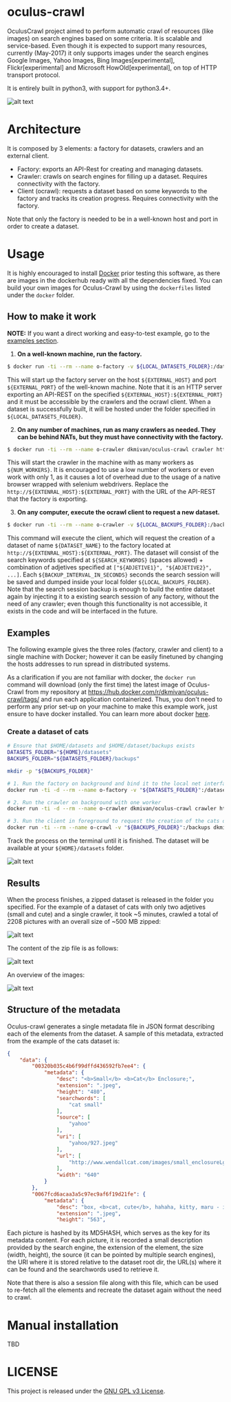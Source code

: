 # oculus-crawl
OculusCrawl project aimed to perform automatic crawl of resources (like images) on search engines based on some criteria. It is scalable and service-based. Even though it is expected to support many resources, currently (May-2017) it only supports images under the search engines Google Images, Yahoo Images, Bing Images[experimental], Flickr[experimental] and Microsoft HowOld[experimental], on top of HTTP transport protocol.

It is entirely built in python3, with support for python3.4+. 

![alt text][logo]

[logo]: https://github.com/ipazc/oculus-crawl/blob/master/oculus-crawl.jpeg "Oculus Crawl tool."

# Architecture

It is composed by 3 elements: a factory for datasets, crawlers and an external client.

 * Factory: exports an API-Rest for creating and managing datasets.
 * Crawler: crawls on search engines for filling up a dataset. Requires connectivity with the factory.
 * Client (ocrawl): requests a dataset based on some keywords to the factory and tracks its creation progress. Requires connectivity with the factory.

Note that only the factory is needed to be in a well-known host and port in order to create a dataset.

# Usage

It is highly encouraged to install [Docker](https://www.docker.com/) prior testing this software, as there are images in the dockerhub ready with all the dependencies fixed. You can build your own images for Oculus-Crawl by using the `dockerfiles` listed under the `docker` folder.

## How to make it work

**NOTE:** If you want a direct working and easy-to-test example, go to the [examples section](#examples).

1. **On a well-known machine, run the factory.**

```bash
$ docker run -ti --rm --name o-factory -v ${LOCAL_DATASETS_FOLDER}:/datasets -p ${EXTENRAL_HOST}:${EXTERNAL_PORT}:24005 dkmivan/oculus-crawl factory 0.0.0.0 -d /datasets/
```
This will start up the factory server on the host `${EXTERNAL_HOST}` and port `${EXTERNAL_PORT}` of the well-known machine. Note that it is an HTTP server exporting an API-REST on the specified `${EXTERNAL_HOST}:${EXTERNAL_PORT}` and it must be accessible by the crawlers and the ocrawl client. 
When a dataset is successfully built, it will be hosted under the folder specified in `${LOCAL_DATASETS_FOLDER}`. 


2. **On any number of machines, run as many crawlers as needed. They can be behind NATs, but they must have connectivity with the factory.**

```bash
$ docker run -ti --rm --name o-crawler dkmivan/oculus-crawl crawler http://${EXTENRAL_HOST}:${EXTERNAL_PORT} -w ${NUM_WORKERS}
```

This will start the crawler in the machine with as many workers as `${NUM_WORKERS}`. It is encouraged to use a low number of workers or even work with only 1, as it causes a lot of overhead due to the usage of a native browser wrapped with selenium webdrivers. Replace the `http://${EXTENRAL_HOST}:${EXTERNAL_PORT}` with the URL of the API-REST that the factory is exporting.


3. **On any computer, execute the ocrawl client to request a new dataset.**

```bash
$ docker run -ti --rm --name o-crawler -v ${LOCAL_BACKUPS_FOLDER}:/backups dkmivan/oculus-crawl ocrawl http://${EXTENRAL_HOST}:${EXTERNAL_PORT} -n ${DATASET_NAME} -s '${SEARCH_KEYWORDS}:["${ADJETIVE1}", "${ADJETIVE2}", ...]' -s '${SEARCH_KEYWORDS2}:[...]' -b /backups/ -t ${BACKUP_INTERVAL_IN_SECONDS} '
```

This command will execute the client, which will request the creation of a dataset of name `${DATASET_NAME}` to the factory located at `http://${EXTENRAL_HOST}:${EXTERNAL_PORT}`. The dataset will consist of the search keywords specified at `${SEARCH_KEYWORDS}` (spaces allowed) + combination of adjetives specified at `["${ADJETIVE1}", "${ADJETIVE2}", ...]`. Each `${BACKUP_INTERVAL_IN_SECONDS}` seconds the search session will be saved and dumped inside your local folder `${LOCAL_BACKUPS_FOLDER}`. Note that the search session backup is enough to build the entire dataset again by injecting it to a existing search session of any factory, without the need of any crawler; even though this functionality is not accessible, it exists in the code and will be interfaced in the future.

## Examples

The following example gives the three roles (factory, crawler and client) to a single machine with Docker; however it can be easily finetuned by changing the hosts addresses to run spread in distributed systems. 

As a clarification if you are not familiar with docker, the `docker run` command will download (only the first time) the latest image of Oculus-Crawl from my repository at https://hub.docker.com/r/dkmivan/oculus-crawl/tags/ and run each application containerized. Thus, you don't need to perform any prior set-up on your machine to make this example work, just ensure to have docker installed. You can learn more about docker [here](https://docs.docker.com/get-started/).

### Create a dataset of cats 

```bash
# Ensure that $HOME/datasets and $HOME/dataset/backups exists
DATASETS_FOLDER="${HOME}/datasets"
BACKUPS_FOLDER="${DATASETS_FOLDER}/backups"

mkdir -p "${BACKUPS_FOLDER}"

# 1. Run the factory on background and bind it to the local net interface from docker (172.17.0.1:24005).
docker run -ti -d --rm --name o-factory -v "${DATASETS_FOLDER}":/datasets -p 172.17.0.1:24005:24005 dkmivan/oculus-crawl factory 0.0.0.0 -d /datasets/

# 2. Run the crawler on background with one worker
docker run -ti -d --rm --name o-crawler dkmivan/oculus-crawl crawler http://172.17.0.1:24005 -w 1

# 3. Run the client in foreground to request the creation of the cats dataset and track its creation progress.
docker run -ti --rm --name o-crawl -v "${BACKUPS_FOLDER}":/backups dkmivan/oculus-crawl ocrawl http://172.17.0.1:24005 -n "cats_dataset_example" -s 'cat:["small", "cute"]' -b /backups/ -t 1
```

Track the process on the terminal until it is finished. The dataset will be available at your `${HOME}/datasets` folder.

![alt text][terminal result]

[terminal result]: https://github.com/ipazc/oculus-crawl/blob/master/ocrawl-client.jpeg "Oculus Crawl tool client output."

## Results

When the process finishes, a zipped dataset is released in the folder you specified. For the example of a dataset of cats with only two adjetives (small and cute) and a single crawler, it took ~5 minutes, crawled a total of 2208 pictures with an overall size of ~500 MB zipped:

![alt text][folder result1]

[folder result1]: https://github.com/ipazc/oculus-crawl/blob/master/ocrawl-result-folder1.jpeg "Oculus Crawl result."

The content of the zip file is as follows:

![alt text][folder result2]

[folder result2]: https://github.com/ipazc/oculus-crawl/blob/master/ocrawl-result-folder2.jpeg "Oculus Crawl result zip content."

An overview of the images:

![alt text][folder result3]

[folder result3]: https://github.com/ipazc/oculus-crawl/blob/master/ocrawl-result-folder3.jpeg "Oculus Crawl result zip content."

## Structure of the metadata

Oculus-crawl generates a single metadata file in JSON format describing each of the elements from the dataset. A sample of this metadata, extracted from the example of the cats dataset is:

```json
{
    "data": {
        "00320b035c4b6f99dffd436592fb7ee4": {
            "metadata": {
                "desc": "<b>Small</b> <b>Cat</b> Enclosure;",
                "extension": ".jpeg",
                "height": "480",
                "searchwords": [
                    "cat small"
                ],
                "source": [
                    "yahoo"
                ],
                "uri": [
                    "yahoo/927.jpeg"
                ],
                "url": [
                    "http://www.wendallcat.com/images/small_enclosureLg.jpg"
                ],
                "width": "640"
            }
        },
        "0067fcd6acaa3a5c97ec9af6f19d21fe": {
            "metadata": {
                "desc": "box, <b>cat, cute</b>, hahaha, kitty, maru - image #49308 on Favim.com;",
                "extension": ".jpeg",
                "height": "563",
```

Each picture is hashed by its MD5HASH, which serves as the key for its metadata content. For each picture, it is recorded a small description provided by the search engine, the extension of the element, the size (width, height), the source (it can be pointed by multiple search engines), the URI where it is stored relative to the dataset root dir, the URL(s) where it can be found and the searchwords used to retrieve it.

Note that there is also a session file along with this file, which can be used to re-fetch all the elements and recreate the dataset again without the need to crawl.


# Manual installation
TBD

# LICENSE
This project is released under the [GNU GPL v3 License](https://github.com/ipazc/oculus-crawl/blob/master/LICENSE).
